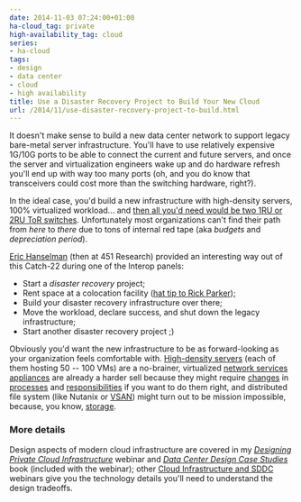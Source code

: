 ```yaml
---
date: 2014-11-03 07:24:00+01:00
ha-cloud_tag: private
high-availability_tag: cloud
series:
- ha-cloud
tags:
- design
- data center
- cloud
- high availability
title: Use a Disaster Recovery Project to Build Your New Cloud
url: /2014/11/use-disaster-recovery-project-to-build.html
---
```

It doesn't make sense to build a new data center network to support legacy bare-metal server infrastructure. You'll have to use relatively expensive 1G/10G ports to be able to connect the current and future servers, and once the server and virtualization engineers wake up and do hardware refresh you'll end up with way too many ports (oh, and you do know that transceivers could cost more than the switching hardware, right?).
<!--more-->
In the ideal case, you'd build a new infrastructure with high-density servers, 100% virtualized workload... and [then all you'd need would be two 1RU or 2RU ToR switches](http://blog.ipspace.net/2014/10/all-you-need-are-two-top-of-rack.html). Unfortunately most organizations can't find their path from *here* to *there* due to tons of internal red tape (aka *budgets* and *depreciation period*).

[Eric Hanselman](https://www.linkedin.com/in/erichanselman/) (then at 451 Research) provided an interesting way out of this Catch-22 during one of the Interop panels:

-   Start a *disaster recovery* project;
-   Rent space at a colocation facility ([hat tip to Rick Parker](http://blog.ipspace.net/2014/09/open-source-hybrid-cloud-reference.html));
-   Build your disaster recovery infrastructure over there;
-   Move the workload, declare success, and shut down the legacy infrastructure;
-   Start another disaster recovery project ;)

Obviously you'd want the new infrastructure to be as forward-looking as your organization feels comfortable with. [High-density servers](http://blog.ipspace.net/2014/09/building-small-cloud-with-ucs-mini.html) (each of them hosting 50 -- 100 VMs) are a no-brainer, virtualized [network services appliances](http://blog.ipspace.net/2013/04/virtual-appliance-performance-is.html) are already a harder sell because they might require [changes](http://blog.ipspace.net/2014/09/youve-been-doing-same-thing-for-last-20.html) in [processes](http://blog.ipspace.net/2013/11/typical-enterprise-application.html) and [responsibilities](http://blog.ipspace.net/2013/12/omg-who-will-manage-all-those-virtual.html) if you want to do them right, and distributed file system (like Nutanix or [VSAN](http://blog.ipspace.net/2014/08/vmware-evorail-one-stop-shopping-for.html)) might turn out to be mission impossible, because, you know, [storage](http://blog.ipspace.net/2010/08/storage-networking-is-different.html).

### More details

Design aspects of modern cloud infrastructure are covered in my [*Designing Private Cloud Infrastructure*](http://www.ipspace.net/Designing_Private_Cloud_Infrastructure) webinar and [*Data Center Design Case Studies*](http://www.ipspace.net/Data_Center_Design_Case_Studies) book (included with the webinar); other [Cloud Infrastructure and SDDC](http://www.ipspace.net/Roadmap/Cloud_computing_webinars) webinars give you the technology details you'll need to understand the design tradeoffs.